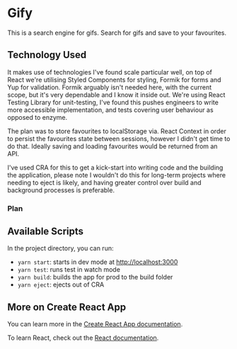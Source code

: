 # Gify

This is a search engine for gifs. Search for gifs and save to your favourites.

## Technology Used

It makes use of technologies I've found scale particular well, on top of React we're utilising Styled Components for styling, Formik for forms and Yup for validation. Formik arguably isn't needed here, with the current scope, but it's very dependable and I know it inside out. We're using React Testing Library for unit-testing, I've found this pushes engineers to write more accessible implementation, and tests covering user behaviour as opposed to enzyme.

The plan was to store favourites to localStorage via. React Context in order to persist the favourites state between sessions, however I didn't get time to do that. Ideally saving and loading favourites would be returned from an API.

I've used CRA for this to get a kick-start into writing code and the building the application, please note I wouldn't do this for long-term projects where needing to eject is likely, and having greater control over build and background processes is preferable.

### Plan

## Available Scripts

In the project directory, you can run:

- `yarn start`: starts in dev mode at [http://localhost:3000](http://localhost:3000)
- `yarn test`: runs test in watch mode
- `yarn build`: builds the app for prod to the build folder
- `yarn eject`: ejects out of CRA

## More on Create React App

You can learn more in the [Create React App documentation](https://facebook.github.io/create-react-app/docs/getting-started).

To learn React, check out the [React documentation](https://reactjs.org/).
